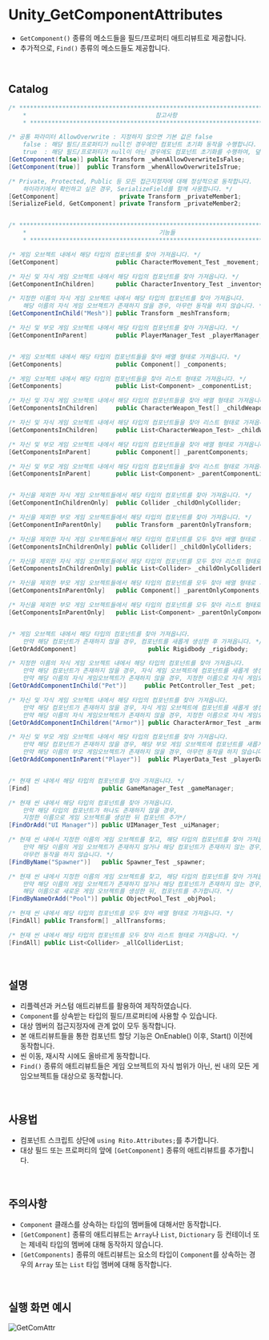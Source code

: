 # Unity_GetComponentAttributes
 - ```GetComponent()``` 종류의 메소드들을 필드/프로퍼티 애트리뷰트로 제공합니다.
 - 추가적으로, ```Find()``` 종류의 메소드들도 제공합니다.
 
<br>

## Catalog
```C#
/* ******************************************************************************** *
    *                                    참고사항                                      *
    * ******************************************************************************** */

/* 공통 파라미터 AllowOverwrite : 지정하지 않으면 기본 값은 false
    false : 해당 필드/프로퍼티가 null인 경우에만 컴포넌트 초기화 동작을 수행합니다.
    true  : 해당 필드/프로퍼티가 null이 아닌 경우에도 컴포넌트 초기화를 수행하여, 덮어 쓰기*/
[GetComponent(false)] public Transform _whenAllowOverwriteIsFalse;
[GetComponent(true)]  public Transform _whenAllowOverwriteIsTrue;

/* Private, Protected, Public 등 모든 접근지정자에 대해 정상적으로 동작합니다.
    하이라키에서 확인하고 싶은 경우, SerializeField를 함께 사용합니다. */
[GetComponent]                 private Transform _privateMember1;
[SerializeField, GetComponent] private Transform _privateMember2;


/* ******************************************************************************** *
    *                                     기능들                                       *
    * ******************************************************************************** */

/* 게임 오브젝트 내에서 해당 타입의 컴포넌트를 찾아 가져옵니다. */
[GetComponent]                public CharacterMovement_Test _movement;

/* 자신 및 자식 게임 오브젝트 내에서 해당 타입의 컴포넌트를 찾아 가져옵니다. */
[GetComponentInChildren]      public CharacterInventory_Test _inventory;

/* 지정한 이름의 자식 게임 오브젝트 내에서 해당 타입의 컴포넌트를 찾아 가져옵니다.
    해당 이름의 자식 게임 오브젝트가 존재하지 않을 경우, 아무런 동작을 하지 않습니다. */
[GetComponentInChild("Mesh")] public Transform _meshTransform;

/* 자신 및 부모 게임 오브젝트 내에서 해당 타입의 컴포넌트를 찾아 가져옵니다. */
[GetComponentInParent]        public PlayerManager_Test _playerManager;


/* 게임 오브젝트 내에서 해당 타입의 컴포넌트들을 찾아 배열 형태로 가져옵니다. */
[GetComponents]               public Component[] _components;

/* 게임 오브젝트 내에서 해당 타입의 컴포넌트들을 찾아 리스트 형태로 가져옵니다. */
[GetComponents]               public List<Component> _componentList;

/* 자신 및 자식 게임 오브젝트 내에서 해당 타입의 컴포넌트들을 찾아 배열 형태로 가져옵니다. */
[GetComponentsInChildren]     public CharacterWeapon_Test[] _childWeapons;

/* 자신 및 자식 게임 오브젝트 내에서 해당 타입의 컴포넌트들을 찾아 리스트 형태로 가져옵니다. */
[GetComponentsInChildren]     public List<CharacterWeapon_Test> _childWeaponList;

/* 자신 및 부모 게임 오브젝트 내에서 해당 타입의 컴포넌트들을 찾아 배열 형태로 가져옵니다. */
[GetComponentsInParent]       public Component[] _parentComponents;

/* 자신 및 부모 게임 오브젝트 내에서 해당 타입의 컴포넌트들을 찾아 리스트 형태로 가져옵니다. */
[GetComponentsInParent]       public List<Component> _parentComponentList;


/* 자신을 제외한 자식 게임 오브젝트들에서 해당 타입의 컴포넌트를 찾아 가져옵니다. */
[GetComponentInChildrenOnly]  public Collider _childOnlyCollider;

/* 자신을 제외한 부모 게임 오브젝트들에서 해당 타입의 컴포넌트를 찾아 가져옵니다. */
[GetComponentInParentOnly]    public Transform _parentOnlyTransform;

/* 자신을 제외한 자식 게임 오브젝트들에서 해당 타입의 컴포넌트를 모두 찾아 배열 형태로 가져옵니다. */
[GetComponentsInChildrenOnly] public Collider[] _childOnlyColliders;

/* 자신을 제외한 자식 게임 오브젝트들에서 해당 타입의 컴포넌트를 모두 찾아 리스트 형태로 가져옵니다. */
[GetComponentsInChildrenOnly] public List<Collider> _childOnlyColliderList;

/* 자신을 제외한 부모 게임 오브젝트들에서 해당 타입의 컴포넌트를 모두 찾아 배열 형태로 가져옵니다. */
[GetComponentsInParentOnly]   public Component[] _parentOnlyComponents;

/* 자신을 제외한 부모 게임 오브젝트들에서 해당 타입의 컴포넌트를 모두 찾아 리스트 형태로 가져옵니다. */
[GetComponentsInParentOnly]   public List<Component> _parentOnlyComponentList;


/* 게임 오브젝트 내에서 해당 타입의 컴포넌트를 찾아 가져옵니다.
    만약 해당 컴포넌트가 존재하지 않을 경우, 컴포넌트를 새롭게 생성한 후 가져옵니다. */
[GetOrAddComponent]                    public Rigidbody _rigidbody;

/* 지정한 이름의 자식 게임 오브젝트 내에서 해당 타입의 컴포넌트를 찾아 가져옵니다.
    만약 해당 컴포넌트가 존재하지 않을 경우, 자식 게임 오브젝트에 컴포넌트를 새롭게 생성한 후 가져옵니다.
    만약 해당 이름의 자식 게임오브젝트가 존재하지 않을 경우, 지정한 이름으로 자식 게임오브젝트를 생성합니다. */
[GetOrAddComponentInChild("Pet")]     public PetController_Test _pet;

/* 자신 및 자식 게임 오브젝트 내에서 해당 타입의 컴포넌트를 찾아 가져옵니다.
    만약 해당 컴포넌트가 존재하지 않을 경우, 자식 게임 오브젝트에 컴포넌트를 새롭게 생성한 후 가져옵니다.
    만약 해당 이름의 자식 게임오브젝트가 존재하지 않을 경우, 지정한 이름으로 자식 게임오브젝트를 생성합니다. */
[GetOrAddComponentInChildren("Armor")] public CharacterArmor_Test _armor;

/* 자신 및 부모 게임 오브젝트 내에서 해당 타입의 컴포넌트를 찾아 가져옵니다.
    만약 해당 컴포넌트가 존재하지 않을 경우, 해당 부모 게임 오브젝트에 컴포넌트를 새롭게 생성한 후 가져옵니다.
    만약 해당 이름의 부모 게임오브젝트가 존재하지 않을 경우, 아무런 동작을 하지 않습니다. */
[GetOrAddComponentInParent("Player")]  public PlayerData_Test _playerData;


/* 현재 씬 내에서 해당 타입의 컴포넌트를 찾아 가져옵니다. */
[Find]                    public GameManager_Test _gameManager;

/* 현재 씬 내에서 해당 타입의 컴포넌트를 찾아 가져옵니다.
    만약 해당 타입의 컴포넌트가 하나도 존재하지 않을 경우, 
    지정한 이름으로 게임 오브젝트를 생성한 뒤 컴포넌트 추가*/
[FindOrAdd("UI Manager")] public UIManager_Test _uiManager;

/* 현재 씬 내에서 지정한 이름의 게임 오브젝트를 찾고, 해당 타입의 컴포넌트를 찾아 가져옵니다.
    만약 해당 이름의 게임 오브젝트가 존재하지 않거나 해당 컴포넌트가 존재하지 않는 경우,
    아무런 동작을 하지 않습니다. */
[FindByName("Spawner")]   public Spawner_Test _spawner;

/* 현재 씬 내에서 지정한 이름의 게임 오브젝트를 찾고, 해당 타입의 컴포넌트를 찾아 가져옵니다.
    만약 해당 이름의 게임 오브젝트가 존재하지 않거나 해당 컴포넌트가 존재하지 않는 경우,
    해당 이름으로 새로운 게임 오브젝트를 생성한 뒤, 컴포넌트를 추가합니다. */
[FindByNameOrAdd("Pool")] public ObjectPool_Test _objPool;

/* 현재 씬 내에서 해당 타입의 컴포넌트를 모두 찾아 배열 형태로 가져옵니다. */
[FindAll] public Transform[] _allTransforms;

/* 현재 씬 내에서 해당 타입의 컴포넌트를 모두 찾아 리스트 형태로 가져옵니다. */
[FindAll] public List<Collider> _allColliderList;
```
 <br>

## 설명
  - 리플렉션과 커스텀 애트리뷰트를 활용하여 제작하였습니다.
  - ```Component```를 상속받는 타입의 필드/프로퍼티에 사용할 수 있습니다.
  - 대상 멤버의 접근지정자에 관계 없이 모두 동작합니다.
  - 본 애트리뷰트들을 통한 컴포넌트 할당 기능은 OnEnable() 이후, Start() 이전에 동작합니다.
  - 씬 이동, 재시작 시에도 올바르게 동작합니다.
  - ```Find()``` 종류의 애트리뷰트들은 게임 오브젝트의 자식 범위가 아닌, 씬 내의 모든 게임오브젝트들 대상으로 동작합니다.
 
  <br>

## 사용법
  - 컴포넌트 스크립트 상단에 ```using Rito.Attributes;```를 추가합니다.
  - 대상 필드 또는 프로퍼티의 앞에 ```[GetComponent]``` 종류의 애트리뷰트를 추가합니다.
 
  <br>
  
## 주의사항
  - ```Component``` 클래스를 상속하는 타입의 멤버들에 대해서만 동작합니다.
  - ```[GetComponent]``` 종류의 애트리뷰트는 ```Array```나 ```List```, ```Dictionary``` 등 컨테이너 또는 제네릭 타입의 멤버에 대해 동작하지 않습니다.
  - ```[GetComponents]``` 종류의 애트리뷰트는 요소의 타입이 ```Component```를 상속하는 경우의 ```Array``` 또는 ```List``` 타입 멤버에 대해 동작합니다.
  
  <br>
  
## 실행 화면 예시
  ![GetComAttr](https://user-images.githubusercontent.com/42164422/78687106-c643a580-792e-11ea-9cbf-e5204d5e17ed.gif)
